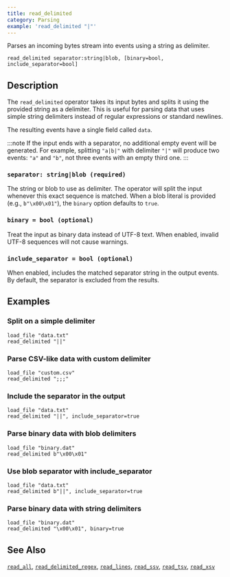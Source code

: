 ```yaml
---
title: read_delimited
category: Parsing
example: 'read_delimited "|"'
---
```


Parses an incoming bytes stream into events using a string as delimiter.

```tql
read_delimited separator:string|blob, [binary=bool, include_separator=bool]
```

## Description

The `read_delimited` operator takes its input bytes and splits it using the
provided string as a delimiter. This is useful for parsing data that uses
simple string delimiters instead of regular expressions or standard newlines.

The resulting events have a single field called `data`.

:::note
If the input ends with a separator, no additional empty event will be generated.
For example, splitting `"a|b|"` with delimiter `"|"` will produce two events:
`"a"` and `"b"`, not three events with an empty third one.
:::

### `separator: string|blob (required)`

The string or blob to use as delimiter. The operator will split the input whenever this
exact sequence is matched. When a blob literal is provided (e.g., `b"\x00\x01"`),
the `binary` option defaults to `true`.

### `binary = bool (optional)`

Treat the input as binary data instead of UTF-8 text. When enabled, invalid
UTF-8 sequences will not cause warnings.

### `include_separator = bool (optional)`

When enabled, includes the matched separator string in the output events. By
default, the separator is excluded from the results.

## Examples

### Split on a simple delimiter

```tql
load_file "data.txt"
read_delimited "||"
```

### Parse CSV-like data with custom delimiter

```tql
load_file "custom.csv"
read_delimited ";;;"
```

### Include the separator in the output

```tql
load_file "data.txt"
read_delimited "||", include_separator=true
```

### Parse binary data with blob delimiters

```tql
load_file "binary.dat"
read_delimited b"\x00\x01"
```

### Use blob separator with include_separator

```tql
load_file "data.txt"
read_delimited b"||", include_separator=true
```

### Parse binary data with string delimiters

```tql
load_file "binary.dat"
read_delimited "\x00\x01", binary=true
```

## See Also

[`read_all`](/reference/operators/read_all),
[`read_delimited_regex`](/reference/operators/read_delimited_regex),
[`read_lines`](/reference/operators/read_lines),
[`read_ssv`](/reference/operators/read_ssv),
[`read_tsv`](/reference/operators/read_tsv),
[`read_xsv`](/reference/operators/read_xsv)
